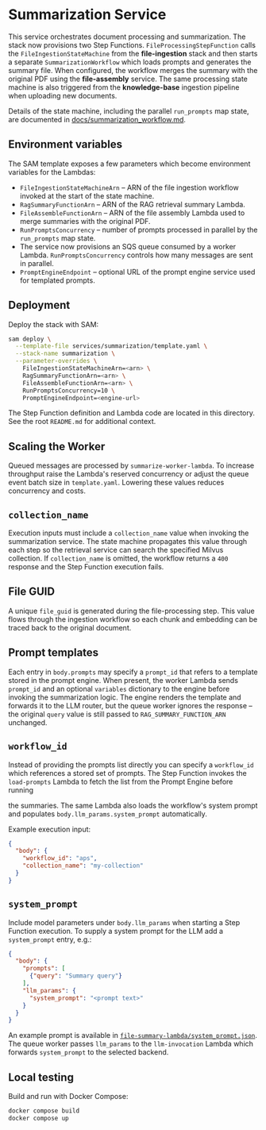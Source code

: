 # Summarization Service

This service orchestrates document processing and summarization. The stack now
provisions two Step Functions. `FileProcessingStepFunction` calls the
`FileIngestionStateMachine` from the **file-ingestion** stack and then starts a
separate `SummarizationWorkflow` which loads prompts and generates the summary
file. When configured, the workflow merges the summary with the original PDF
using the **file-assembly** service. The same processing state machine is also
triggered from the **knowledge-base** ingestion pipeline when uploading new
documents.

Details of the state machine, including the parallel `run_prompts` map state, are documented in [docs/summarization_workflow.md](../../docs/summarization_workflow.md).

## Environment variables

The SAM template exposes a few parameters which become environment variables for the Lambdas:

- `FileIngestionStateMachineArn` – ARN of the file ingestion workflow invoked at the start of the state machine.
- `RagSummaryFunctionArn` – ARN of the RAG retrieval summary Lambda.
- `FileAssembleFunctionArn` – ARN of the file assembly Lambda used to merge summaries with the original PDF.
- `RunPromptsConcurrency` – number of prompts processed in parallel by the `run_prompts` map state.
- The service now provisions an SQS queue consumed by a worker Lambda. `RunPromptsConcurrency` controls how many messages are sent in parallel.
- `PromptEngineEndpoint` – optional URL of the prompt engine service used for templated prompts.


## Deployment

Deploy the stack with SAM:

```bash
sam deploy \
  --template-file services/summarization/template.yaml \
  --stack-name summarization \
  --parameter-overrides \
    FileIngestionStateMachineArn=<arn> \
    RagSummaryFunctionArn=<arn> \
    FileAssembleFunctionArn=<arn> \
    RunPromptsConcurrency=10 \
    PromptEngineEndpoint=<engine-url>
```

The Step Function definition and Lambda code are located in this directory.  See the root `README.md` for additional context.

## Scaling the Worker

Queued messages are processed by `summarize-worker-lambda`. To increase
throughput raise the Lambda's reserved concurrency or adjust the queue event
batch size in `template.yaml`. Lowering these values reduces concurrency and
costs.

## `collection_name`

Execution inputs must include a ``collection_name`` value when invoking the
summarization service. The state machine propagates this value through each
step so the retrieval service can search the specified Milvus collection.
If ``collection_name`` is omitted, the workflow returns a
``400`` response and the Step Function execution fails.

## File GUID

A unique `file_guid` is generated during the file-processing step. This value flows through the ingestion workflow so each chunk and embedding can be traced back to the original document.

## Prompt templates

Each entry in `body.prompts` may specify a `prompt_id` that refers to a template
stored in the prompt engine. When present, the worker Lambda sends
`prompt_id` and an optional `variables` dictionary to the engine before invoking
the summarization logic. The engine renders the template and forwards it to the
LLM router, but the queue worker ignores the response – the original
``query`` value is still passed to ``RAG_SUMMARY_FUNCTION_ARN`` unchanged.

## `workflow_id`

Instead of providing the prompts list directly you can specify a ``workflow_id``
which references a stored set of prompts. The Step Function invokes the
``load-prompts`` Lambda to fetch the list from the Prompt Engine before running

the summaries. The same Lambda also loads the workflow's system prompt and
populates ``body.llm_params.system_prompt`` automatically.

Example execution input:

```json
{
  "body": {
    "workflow_id": "aps",
    "collection_name": "my-collection"
  }
}
```

## `system_prompt`

Include model parameters under ``body.llm_params`` when starting a Step
Function execution. To supply a system prompt for the LLM add a
``system_prompt`` entry, e.g.:

```json
{
  "body": {
    "prompts": [
      {"query": "Summary query"}
    ],
    "llm_params": {
      "system_prompt": "<prompt text>"
    }
  }
}
```

An example prompt is available in
[`file-summary-lambda/system_prompt.json`](file-summary-lambda/system_prompt.json).
The queue worker passes ``llm_params`` to the ``llm-invocation`` Lambda which
forwards ``system_prompt`` to the selected backend.


## Local testing

Build and run with Docker Compose:

```bash
docker compose build
docker compose up
```
